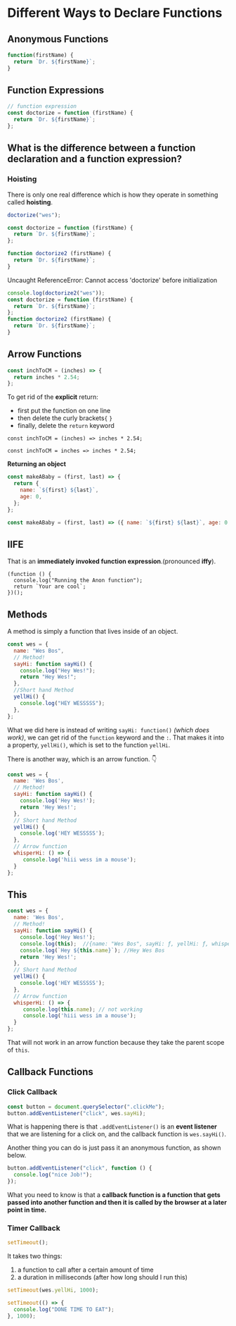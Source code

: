 # Different Ways to Declare Functions

## Anonymous Functions

```javascript
function(firstName) {
  return `Dr. ${firstName}`;
}
```

## Function Expressions

```javascript
// function expression
const doctorize = function (firstName) {
  return `Dr. ${firstName}`;
};
```

## What is the difference between a function declaration and a function expression?

### Hoisting <a id="hoisting"></a>

There is only one real difference which is how they operate in something called **hoisting**. 

```javascript
doctorize("wes");

const doctorize = function (firstName) {
  return `Dr. ${firstName}`;
};

function doctorize2 (firstName) {
  return `Dr. ${firstName}`;
}
```

Uncaught ReferenceError: Cannot access 'doctorize' before initialization

```javascript
console.log(doctorize2("wes"));
const doctorize = function (firstName) {
  return `Dr. ${firstName}`;
};
function doctorize2 (firstName) {
  return `Dr. ${firstName}`;
}
```

## Arrow Functions

```javascript
const inchToCM = (inches) => {
  return inches * 2.54;
};
```

To get rid of the **explicit** return:

* first put the function on one line
* then delete the curly brackets`{` `}`
* finally, delete the `return` keyword

```text
const inchToCM = (inches) => inches * 2.54;
```

```text
const inchToCM = inches => inches * 2.54;
```

**Returning an object**

```javascript
const makeABaby = (first, last) => {
  return {
    name: `${first} ${last}`,
    age: 0,
  };
};
```

```javascript
const makeABaby = (first, last) => ({ name: `${first} ${last}`, age: 0 });
```

## IIFE

That is an **immediately invoked function expression**.\(pronounced **iffy**\).

```text
(function () {
  console.log("Running the Anon function");
  return `Your are cool`;
})();
```

## Methods

A method is simply a function that lives inside of an object.

```javascript
const wes = {
  name: "Wes Bos",
  // Method!
  sayHi: function sayHi() {
    console.log("Hey Wes!");
    return "Hey Wes!";
  },
  //Short hand Method
  yellHi() {
    console.log("HEY WESSSSS");
  },
};
```

What we did here is instead of writing `sayHi: function()` _\(which does work\)_, we can get rid of the `function` keyword and the `:`. That makes it into a property, `yellHi()`, which is set to the function `yellHi`.



There is another way, which is an arrow function. 👇

```javascript
const wes = {
  name: 'Wes Bos',
  // Method!
  sayHi: function sayHi() {
    console.log('Hey Wes!');
    return 'Hey Wes!';
  },
  // Short hand Method
  yellHi() {
    console.log('HEY WESSSSS');
  },
  // Arrow function
  whisperHi: () => {
     console.log('hiii wess im a mouse');
  }
};
```

## This

```javascript
const wes = {
  name: 'Wes Bos',
  // Method!
  sayHi: function sayHi() {
    console.log('Hey Wes!');
    console.log(this);  //{name: "Wes Bos", sayHi: ƒ, yellHi: ƒ, whisperHi: ƒ}
    console.log(`Hey ${this.name}`); //Hey Wes Bos
    return 'Hey Wes!';
  },
  // Short hand Method
  yellHi() {
    console.log('HEY WESSSSS');
  },
  // Arrow function
  whisperHi: () => {
     console.log(this.name); // not working
     console.log('hiii wess im a mouse');
  }
};
```

That will not work in an arrow function because they take the parent scope of `this`.   


## Callback Functions

### Click Callback

```javascript
const button = document.querySelector(".clickMe");
button.addEventListener("click", wes.sayHi);
```

What is happening there is that `.addEventListener()` is an **event listener** that we are listening for a click on, and the callback function is `wes.sayHi()`.

Another thing you can do is just pass it an anonymous function, as shown below.

```javascript
button.addEventListener("click", function () {
  console.log("nice Job!");
});
```

What you need to know is that a **callback function is a function that gets passed into another function and then it is called by the browser at a later point in time.**

### Timer Callback​

```javascript
setTimeout();
```

It takes two things:

1. a function to call after a certain amount of time
2. a duration in milliseconds \(after how long should I run this\)

```javascript
setTimeout(wes.yellHi, 1000);

setTimeout(() => {
  console.log("DONE TIME TO EAT");
}, 1000);
```

